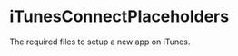 iTunesConnectPlaceholders
=========================

The required files to setup a new app on iTunes.
